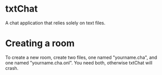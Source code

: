 # txtChat
A chat application that relies solely on text files.

# Creating a room
To create a new room, create two files, one named "yourname.cha", and one named "yourname.cha.onl". You need both, otherwise txtChat will crash.
